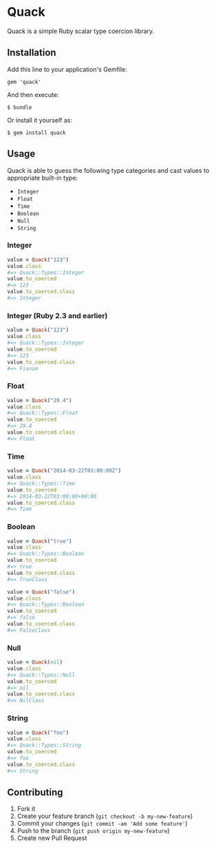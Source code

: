 # Quack

Quack is a simple Ruby scalar type coercion library.

## Installation

Add this line to your application's Gemfile:

    gem 'quack'

And then execute:

    $ bundle

Or install it yourself as:

    $ gem install quack

## Usage

Quack is able to guess the following type categories and cast values to appropriate built-in type:

- `Integer`
- `Float`
- `Time`
- `Boolean`
- `Null`
- `String`

### Integer

```ruby
value = Quack("123")
value.class
#=> Quack::Types::Integer
value.to_coerced
#=> 123
value.to_coerced.class
#=> Integer
```

### Integer (Ruby 2.3 and earlier)

```ruby
value = Quack("123")
value.class
#=> Quack::Types::Integer
value.to_coerced
#=> 123
value.to_coerced.class
#=> Fixnum
```

### Float

```ruby
value = Quack("29.4")
value.class
#=> Quack::Types::Float
value.to_coerced
#=> 29.4
value.to_coerced.class
#=> Float
```

### Time

```ruby
value = Quack("2014-03-22T03:00:00Z")
value.class
#=> Quack::Types::Time
value.to_coerced
#=> 2014-03-22T03:00:00+00:00
value.to_coerced.class
#=> Time
```

### Boolean

```ruby
value = Quack("true")
value.class
#=> Quack::Types::Boolean
value.to_coerced
#=> true
value.to_coerced.class
#=> TrueClass

value = Quack("false")
value.class
#=> Quack::Types::Boolean
value.to_coerced
#=> false
value.to_coerced.class
#=> FalseClass
```

### Null

```ruby
value = Quack(nil)
value.class
#=> Quack::Types::Null
value.to_coerced
#=> nil
value.to_coerced.class
#=> NilClass
```

### String

```ruby
value = Quack("foo")
value.class
#=> Quack::Types::String
value.to_coerced
#=> foo
value.to_coerced.class
#=> String
```

## Contributing

1. Fork it
2. Create your feature branch (`git checkout -b my-new-feature`)
3. Commit your changes (`git commit -am 'Add some feature'`)
4. Push to the branch (`git push origin my-new-feature`)
5. Create new Pull Request
